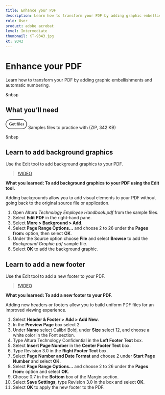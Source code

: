 ```yaml
---
title: Enhance your PDF
description: Learn how to transform your PDF by adding graphic embellishments and automatic numbering
role: User
product: adobe acrobat
level: Intermediate
thumbnail: KT-9343.jpg
kt: 9343
---
```

# Enhance your PDF

Learn how to transform your PDF by adding graphic embellishments and automatic numbering.

&nbsp

## What you’ll need

[![Get files](../assets/Getfiles.png)](../assets/Enhance.zip)   Samples files to practice with (ZIP, 342 KB)

&nbsp

## Learn to add background graphics

Use the Edit tool to add background graphics to your PDF.

>[!VIDEO](https://video.tv.adobe.com/v/338746?hidetitle=true)

**What you learned: To add background graphics to your PDF using the Edit tool.**

Adding backgrounds allow you to add visual elements to your PDF without going back to the original source file or application.

1. Open *Altura Technology Employee Handbook.pdf* from the sample files.
1. Select **Edit PDF** in the right-hand pane. 
1. Select **More > Background > Add**.
1. Select **Page Range Options…** and choose 2 to 26 under the **Pages from:** option, then select **OK**.
1. Under the Source option choose **File** and select **Browse** to add the *Background Graphic.pdf* sample file.
1. Select **OK** to add the background graphic.

## Learn to add a new footer

Use the Edit tool to add a new footer to your PDF.

>[!VIDEO](https://video.tv.adobe.com/v/338745?hidetitle=true)

**What you learned: To add a new footer to your PDF.**

Adding new headers or footers allow you to build uniform PDF files for an improved viewing experience.

1. Select **Header & Footer > Add > Add New**.
1. In the **Preview Page** box select 2.
1. Under **Name** select Calibri Bold, under **Size** select 12, and choose a white color in the Font section.
1. Type Altura Technology Confidential in the **Left Footer Text** box.
1. Select **Insert Page Number** in the **Center Footer Text** box.
1. Type Revision 3.0 in the **Right Footer Text** box.
1. Select **Page Number and Date Format** and choose 2 under **Start Page Number** and select **OK**.
1. Select **Page Range Options…** and choose 2 to 26 under the **Pages from:** option and select **OK**.
1. Choose 0.7 in the **Bottom** box of the Margin section.
1. Select **Save Settings**, type Revision 3.0 in the box and select **OK**.
1. Select **OK** to apply the new footer to the PDF.


